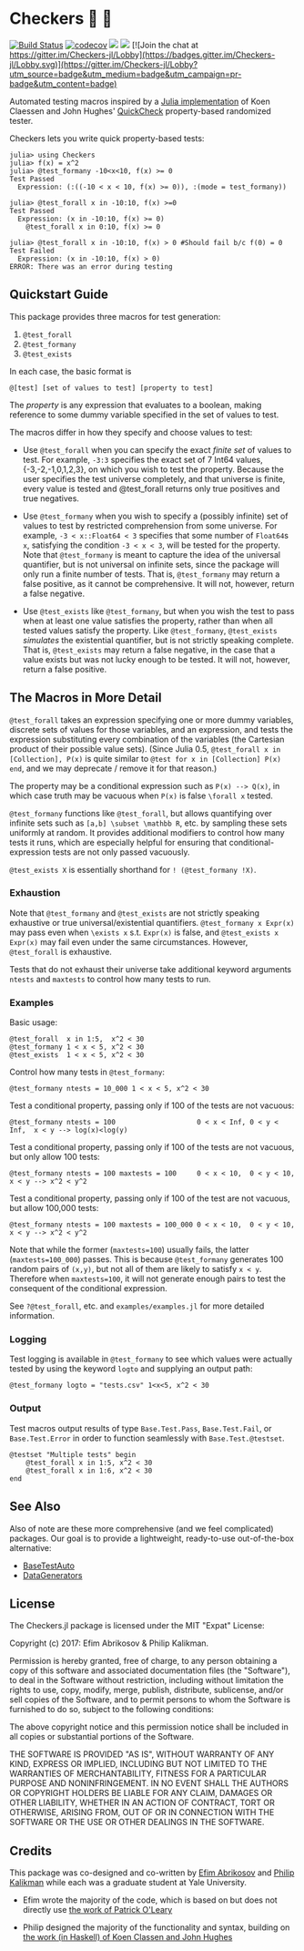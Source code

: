 # Checkers 🏁 🏁

[![Build Status](https://travis-ci.org/pkalikman/Checkers.jl.svg?branch=master)](https://travis-ci.org/pkalikman/Checkers.jl)
[![codecov](https://codecov.io/gh/pkalikman/Checkers.jl/branch/master/graph/badge.svg)](https://codecov.io/gh/pkalikman/Checkers.jl)
[![](https://img.shields.io/badge/docs-stable-blue.svg)](https://pkalikman.github.io/Checkers.jl/stable)
[![](https://img.shields.io/badge/docs-latest-blue.svg)](https://pkalikman.github.io/Checkers.jl/latest)
[![Join the chat at https://gitter.im/Checkers-jl/Lobby](https://badges.gitter.im/Checkers-jl/Lobby.svg)](https://gitter.im/Checkers-jl/Lobby?utm_source=badge&utm_medium=badge&utm_campaign=pr-badge&utm_content=badge)



Automated testing macros
inspired by a [Julia implementation](https://github.com/pao/QuickCheck.jl)
of Koen Claessen and John Hughes' [QuickCheck](http://www.cse.chalmers.se/~rjmh/QuickCheck/)
property-based randomized tester.

Checkers lets you write quick property-based tests:

    julia> using Checkers
    julia> f(x) = x^2
    julia> @test_formany -10<x<10, f(x) >= 0
    Test Passed
      Expression: (:((-10 < x < 10, f(x) >= 0)), :(mode = test_formany))

    julia> @test_forall x in -10:10, f(x) >=0
    Test Passed
      Expression: (x in -10:10, f(x) >= 0)
        @test_forall x in 0:10, f(x) >= 0

    julia> @test_forall x in -10:10, f(x) > 0 #Should fail b/c f(0) = 0
    Test Failed
      Expression: (x in -10:10, f(x) > 0)
    ERROR: There was an error during testing


## Quickstart Guide

This package provides three macros for test generation:

1. `@test_forall`
2. `@test_formany`
3. `@test_exists`

In each case, the basic format is

    @[test] [set of values to test] [property to test]

The *property* is any expression that evaluates to a boolean,
making reference to some dummy variable specified in the set of values
to test.

The macros differ in how they specify and choose values to test:

- Use `@test_forall` when you can specify the exact *finite set* of values to 
  test. 
  For example, `-3:3` specifies the exact set of 7 Int64 values,
  {-3,-2,-1,0,1,2,3}, on which you wish to test the property.
  Because the user specifies the test universe completely,
  and that universe is finite,
  every value is tested and @test_forall returns only true positives
  and true negatives.

- Use `@test_formany` when you wish to specify a (possibly infinite) set of values 
  to test by restricted comprehension from some universe. 
  For example, `-3 < x::Float64 < 3` specifies that some number of `Float64`s `x`,
  satisfying the condition `-3 < x < 3`, will be tested for the property.
  Note that `@test_formany` is meant to capture the idea of the universal 
  quantifier, but is not universal on infinite sets, 
  since the package will only run a finite number of tests.
  That is, `@test_formany` may return a false positive, as it cannot
  be comprehensive. It will not, however, return a false negative.

- Use `@test_exists` like `@test_formany`, but when you wish the test to pass when 
  at least one value satisfies the property, rather than when all tested
  values satisfy the property.
  Like `@test_formany`, `@test_exists` *simulates* the existential quantifier,
  but is not strictly speaking complete. 
  That is, `@test_exists` may return a false negative, in the case that
  a value exists but was not lucky enough to be tested.
  It will not, however, return a false positive.

## The Macros in More Detail

`@test_forall` takes an expression specifying one or more dummy variables,
discrete sets of values for those variables, and an expression, and tests the
expression substituting every combination of the variables 
(the Cartesian product of their possible value sets). 
(Since Julia 0.5,
`@test_forall x in [Collection], P(x)` is quite similar to 
`@test for x in [Collection] P(x) end`,
and we may deprecate / remove it for that reason.)

The property may be a conditional expression such as `P(x) --> Q(x)`,
in which case truth may be vacuous when `P(x)` is false `\forall x` tested.

`@test_formany` functions like `@test_forall`, but allows quantifying over
infinite sets such as `[a,b] \subset \mathbb R`, etc. by sampling these
sets uniformly at random. It provides additional modifiers to control
how many tests it runs, which are especially helpful for ensuring
that conditional-expression tests are not only passed vacuously.

`@test_exists X` is essentially shorthand for `! (@test_formany !X)`.

### Exhaustion

Note that `@test_formany` and `@test_exists` are not strictly speaking exhaustive
or true universal/existential quantifiers. `@test_formany x Expr(x)` may pass
even when `\exists x` s.t. `Expr(x)` is false, and `@test_exists x Expr(x)` may
fail even under the same circumstances. However, `@test_forall` is exhaustive.

Tests that do not exhaust their universe take additional keyword arguments 
`ntests` and `maxtests` to control how many tests to run.

### Examples

Basic usage:

    @test_forall  x in 1:5,  x^2 < 30
    @test_formany 1 < x < 5, x^2 < 30
    @test_exists  1 < x < 5, x^2 < 30
    
Control how many tests in `@test_formany`:

    @test_formany ntests = 10_000 1 < x < 5, x^2 < 30
    
Test a conditional property, passing only if 100 of the tests are not vacuous:

    @test_formany ntests = 100                    0 < x < Inf, 0 < y < Inf,  x < y --> log(x)<log(y)
  
Test a conditional property, passing only if 100 of the tests are not vacuous, but only allow 100 tests:

    @test_formany ntests = 100 maxtests = 100     0 < x < 10,  0 < y < 10,  x < y --> x^2 < y^2
    
Test a conditional property, passing only if 100 of the test are not vacuous, but allow 100,000 tests:

    @test_formany ntests = 100 maxtests = 100_000 0 < x < 10,  0 < y < 10,  x < y --> x^2 < y^2

Note that while the former (`maxtests=100`) usually fails, the latter (`maxtests=100_000`) passes. 
This is because `@test_formany` generates 100 random pairs of `(x,y)`, but not all of them
are likely to satisfy `x < y`. Therefore when `maxtests=100`, it will not generate
enough pairs to test the consequent of the conditional expression.

See `?@test_forall`, etc. and `examples/examples.jl` for more detailed information. 

### Logging

Test logging is available in `@test_formany` to see which values were actually tested
by using the keyword `logto` and supplying an output path:

    @test_formany logto = "tests.csv" 1<x<5, x^2 < 30

### Output

Test macros output results of type `Base.Test.Pass`, `Base.Test.Fail`, 
or `Base.Test.Error` in order to function seamlessly with `Base.Test.@testset`.

    @testset "Multiple tests" begin 
        @test_forall x in 1:5, x^2 < 30
        @test_forall x in 1:6, x^2 < 30
    end

## See Also

Also of note are these more comprehensive (and we feel complicated) packages. 
Our goal is to provide a lightweight, ready-to-use out-of-the-box alternative:

- [BaseTestAuto](https://github.com/robertfeldt/BaseTestAuto.jl)
- [DataGenerators](https://github.com/simonpoulding/DataGenerators.jl)

## License

The Checkers.jl package is licensed under the MIT "Expat" License:

Copyright (c) 2017: Efim Abrikosov & Philip Kalikman.

Permission is hereby granted, free of charge, to any person obtaining a copy of this software and associated documentation files (the "Software"), to deal in the Software without restriction, including without limitation the rights to use, copy, modify, merge, publish, distribute, sublicense, and/or sell copies of the Software, and to permit persons to whom the Software is furnished to do so, subject to the following conditions:

The above copyright notice and this permission notice shall be included in all copies or substantial portions of the Software.

THE SOFTWARE IS PROVIDED "AS IS", WITHOUT WARRANTY OF ANY KIND, EXPRESS OR IMPLIED, INCLUDING BUT NOT LIMITED TO THE WARRANTIES OF MERCHANTABILITY, FITNESS FOR A PARTICULAR PURPOSE AND NONINFRINGEMENT. IN NO EVENT SHALL THE AUTHORS OR COPYRIGHT HOLDERS BE LIABLE FOR ANY CLAIM, DAMAGES OR OTHER LIABILITY, WHETHER IN AN ACTION OF CONTRACT, TORT OR OTHERWISE, ARISING FROM, OUT OF OR IN CONNECTION WITH THE SOFTWARE OR THE USE OR OTHER DEALINGS IN THE SOFTWARE.

## Credits

This package was co-designed and co-written by 
[Efim Abrikosov](https://github.com/flomastruk) and [Philip Kalikman](https://github.com/pkalikman/)
while each was a graduate student at Yale University.

- Efim wrote the majority of the code,
which is based on but does not directly use [the work of Patrick O'Leary](https://github.com/pao/QuickCheck.jl)

- Philip designed the majority of the functionality and syntax,
building on [the work (in Haskell) of Koen Classen and John Hughes](http://www.cs.tufts.edu/~nr/cs257/archive/john-hughes/quick.pdf)

